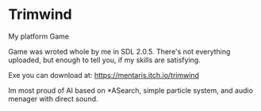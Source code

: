 # Trimwind
My platform Game

Game was wroted whole by me in SDL 2.0.5.
There's not everything uploaded, but enough to tell you, if my skills are satisfying.

Exe you can download at:
https://mentaris.itch.io/trimwind

Im most proud of AI based on *ASearch, simple particle system, and audio menager with direct sound.
